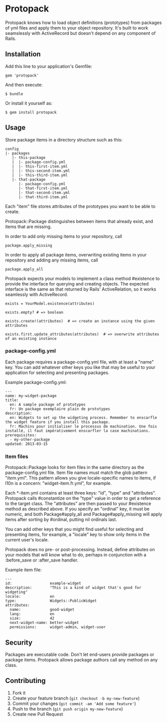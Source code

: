 # Protopack

Protopack knows how to load object definitions (prototypes) from packages of yml files and apply
them to your object repository. It's built to work seamslessly with ActiveRecord but doesn't depend
on any component of Rails.

## Installation

Add this line to your application's Gemfile:

    gem 'protopack'

And then execute:

    $ bundle

Or install it yourself as:

    $ gem install protopack

## Usage

Store package items in a directory structure such as this:

    config
    |- packages
       |- this-package
       |  |- package-config.yml
       |  |- this-first-item.yml
       |  |- this-second-item.yml
       |  |- this-third-item.yml
       |- that-package
          |- package-config.yml
          |- that-first-item.yml
          |- that-second-item.yml
          |- that-third-item.yml

Each "item" file stores attributes of the prototypes you want to be able to create.

Protopack::Package distinguishes between items that already exist, and items that are missing.

In order to add only missing items to your repository, call

    package.apply_missing

In order to apply all package items, overwriting existing items in your repository and adding any
missing items, call

    package.apply_all

Protopack expects your models to implement a class method #existence to provide the interface for
querying and creating objects. The expected interface is the same as that returned by Rails'
ActiveRelation, so it works seamlessly with ActiveRecord.

    exists = YourModel.existence(attributes)

    exists.empty? # => boolean

    exists.create!(attributes)  # => create an instance using the given attributes

    exists.first.update_attributes(attributes)  # => overwrite attributes of an existing instance


### package-config.yml

Each package requires a package-config.yml file, with at least a "name" key. You can add whatever
other keys you like that may be useful to your application for selecting and presenting packages.

Example package-config.yml:

    ---
    name: my-widget-package
    title:
      en: A sample package of prototypes
      fr: Un package exemplaire plain de prototypes
    description:
      en: Widgets to set up the widgeting process. Remember to enscarfle the widget feature if you install this package.
      fr: Machins pour initialiser le processus de machination. Une fois installé, il faut impérativement enscarfler la case machinations.
    prerequisites:
      - my-other-package
    updated: 2013-03-15


### Item files

Protopack::Package looks for item files in the same directory as the package-config.yml file. Item
file names must match the glob pattern "*item*.yml". This pattern allows you give locale-specific
names to items, if l10n is a concern: "widget-item.fr.yml", for example.

Each *-item.yml contains at least three keys: "id", "type" and "attributes". Protopack calls #constantize
on the "type" value in order to get a reference to the target class. The "attributes" are then
passed to your #existence method as described above. If you specify an "ordinal" key, it must be
numeric, and both Package#apply_all and Package#apply_missing will apply items after sorting by #ordinal,
putting nil ordinals last.

You can add other keys that you might find useful for selecting and presenting items, for example, a
"locale" key to show only items in the current user's locale.

Protopack does no pre- or post-processing. Instead, define attributes on your models that will know
what to do, perhaps in conjunction with a :before_save or :after_save handler.

Example item file:

    ---
    id:                 example-widget
    description:        "This is a kind of widget that's good for widgeting"
    locale:             en
    type:               Widgets::PublicWidget
    attributes:
      name:             good-widget
      lang:             en
      size:             42
      next-widget-name: better-widget
      permissions:      widget-admin, widget-user



## Security

Packages are executable code. Don't let end-users provide packages or package items. Protopack allows
package authors call any method on any class.

## Contributing

1. Fork it
2. Create your feature branch (`git checkout -b my-new-feature`)
3. Commit your changes (`git commit -am 'Add some feature'`)
4. Push to the branch (`git push origin my-new-feature`)
5. Create new Pull Request
